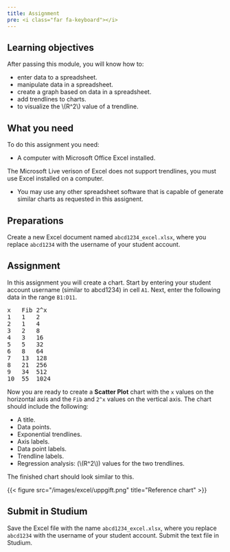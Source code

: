 ```yaml
---
title: Assignment
pre: <i class="far fa-keyboard"></i>
---
```


## Learning objectives

After passing this module, you will know how to:


- enter data to a spreadsheet.
- manipulate data in a spreadsheet. 
- create a graph based on data in a spreadsheet.
- add trendlines to charts.
- to visualize the \\(R^2\\) value of a trendline.

## What you need

To do this assignment you need: 

+ A computer with Microsoft Office Excel installed.

The Microsoft Live verison of Excel does not support trendlines, you must use
Excel installed on a computer. 

- You may use any other spreadsheet software that is capable of generate similar
  charts as requested in this assignent.

## Preparations

Create a new Excel document named `abcd1234_excel.xlsx`, where you
replace `abcd1234` with the username of your student account.

## Assignment

In this assignment you will create a chart. Start by entering your student
account username (similar to abcd1234) in cell `A1`. Next, enter the following
data in the range `B1:D11`.

<pre>
x	Fib	2^x
1	1	2
2	1	4
3	2	8
4	3	16
5	5	32
6	8	64
7	13	128
8	21	256
9	34	512
10	55	1024
</pre>


Now you are ready to create a **Scatter Plot** chart with the `x` values on the
horizontal axis and the `Fib` and `2^x` values on the vertical axis. The chart
should include the following: 

+ A title.
+ Data points.
+ Exponential trendlines.
+ Axis labels.
+ Data point labels. 
+ Trendline labels. 
+ Regression analysis: (\\(R^2\\)) values for the two trendlines. 

The finished chart should look similar to this. 

{{< figure src="/images/excel/uppgift.png" title="Reference chart" >}}


## Submit in Studium

Save the Excel file with the name `abcd1234_excel.xlsx`, where you
replace `abcd1234` with the username of your student account. Submit the text
file in Studium. 

